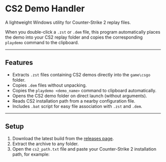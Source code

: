 # CS2 Demo Handler

A lightweight Windows utility for Counter-Strike 2 replay files.

When you double-click a `.zst` or `.dem` file, this program automatically places the demo into your CS2 replay folder and copies the corresponding `playdemo` command to the clipboard.

---

## Features

- Extracts `.zst` files containing CS2 demos directly into the `game\csgo` folder.
- Copies `.dem` files without unpacking.
- Copies the `playdemo <demo_name>` command to clipboard automatically.
- Opens the CS2 demo folder on direct launch (without arguments).
- Reads CS2 installation path from a nearby configuration file.
- Includes `.bat` script for easy file association with `.zst` and `.dem`.

---

## Setup

1. Download the latest build from the [releases page](https://github.com/dykomenko/cs2_demo_handler/releases/latest).
2. Extract the archive to any folder.
3. Open the `cs2_path.txt` file and paste your Counter-Strike 2 installation path, for example:

